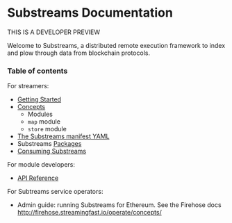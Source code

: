 # Substreams Documentation

THIS IS A DEVELOPER PREVIEW

Welcome to Substreams, a distributed remote execution framework to index and plow through data from blockchain protocols.


### Table of contents

For streamers:

* [Getting Started](../README.md)
* [Concepts](./concepts.md)
  * Modules
  * `map` module
  * `store` module
* [The Substreams manifest YAML](./manifest.md)
* Substreams [Packages](./packages.md)
* [Consuming Substreams](./consuming.md)

For module developers:
* [API Reference](./api-reference.md)

For Subtreams service operators:
* Admin guide: running Substreams for Ethereum. See the Firehose docs http://firehose.streamingfast.io/operate/concepts/

